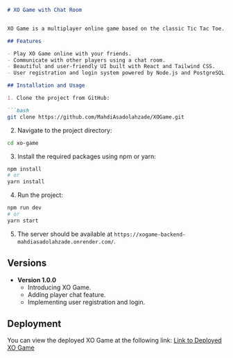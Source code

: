 

```markdown
# XO Game with Chat Room


XO Game is a multiplayer online game based on the classic Tic Tac Toe. This project also includes a chat room feature to allow players to communicate with each other.

## Features

- Play XO Game online with your friends.
- Communicate with other players using a chat room.
- Beautiful and user-friendly UI built with React and Tailwind CSS.
- User registration and login system powered by Node.js and PostgreSQL.

## Installation and Usage

1. Clone the project from GitHub:

```bash
git clone https://github.com/MahdiAsadolahzade/XOGame.git
```

2. Navigate to the project directory:

```bash
cd xo-game
```

3. Install the required packages using npm or yarn:

```bash
npm install
# or
yarn install
```

4. Run the project:

```bash
npm run dev
# or
yarn start
```

5. The server should be available at `https://xogame-backend-mahdiasadolahzade.onrender.com/`.

## Versions

- **Version 1.0.0**
  - Introducing XO Game.
  - Adding player chat feature.
  - Implementing user registration and login.

## Deployment

You can view the deployed XO Game at the following link:
[Link to Deployed XO Game](https://mahdiasadolahzade.github.io/XOGame/)


